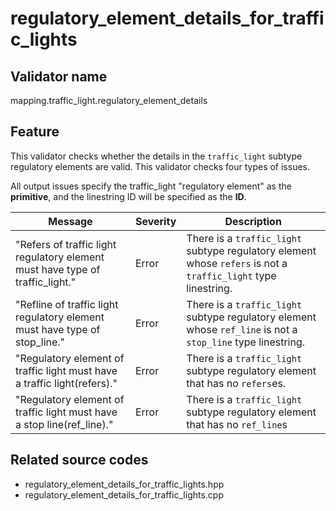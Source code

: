 # regulatory_element_details_for_traffic_lights

## Validator name

mapping.traffic_light.regulatory_element_details

## Feature

This validator checks whether the details in the `traffic_light` subtype regulatory elements are valid.
This validator checks four types of issues.

All output issues specify the traffic_light "regulatory element" as the **primitive**, and the linestring ID will be specified as the **ID**.

| Message                                                                       | Severity | Description                                                                                                    |
| ----------------------------------------------------------------------------- | -------- | -------------------------------------------------------------------------------------------------------------- |
| "Refers of traffic light regulatory element must have type of traffic_light." | Error    | There is a `traffic_light` subtype regulatory element whose `refers` is not a `traffic_light` type linestring. |
| "Refline of traffic light regulatory element must have type of stop_line."    | Error    | There is a `traffic_light` subtype regulatory element whose `ref_line` is not a `stop_line` type linestring.   |
| "Regulatory element of traffic light must have a traffic light(refers)."      | Error    | There is a `traffic_light` subtype regulatory element that has no `refers`es.                                  |
| "Regulatory element of traffic light must have a stop line(ref_line)."        | Error    | There is a `traffic_light` subtype regulatory element that has no `ref_line`s                                  |

## Related source codes

- regulatory_element_details_for_traffic_lights.hpp
- regulatory_element_details_for_traffic_lights.cpp
